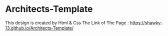 # Architects-Template
This design is created by Html &amp; Css 
The Link of The Page : https://shawky-13.github.io/Architects-Template/ 

